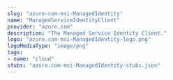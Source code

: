 ```yaml
---
slug: "azure-com-msi-ManagedIdentity"
name: "ManagedServiceIdentityClient"
provider: "azure.com"
description: "The Managed Service Identity Client."
logo: "azure.com-msi-ManagedIdentity-logo.png"
logoMediaType: "image/png"
tags:
- name: "cloud"
stubs: "azure.com-msi-ManagedIdentity-stubs.json"
---
```

